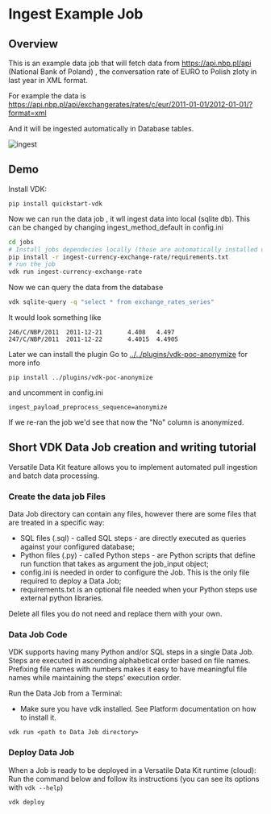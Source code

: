 # Ingest Example Job

## Overview 

This is an example data job that will fetch data from https://api.nbp.pl/api (National Bank of Poland) , the conversation rate of EURO to Polish zloty in last year in XML format. 

For example the data is https://api.nbp.pl/api/exchangerates/rates/c/eur/2011-01-01/2012-01-01/?format=xml

And it will be ingested automatically in Database tables. 

![ingest](https://user-images.githubusercontent.com/2536458/175025089-de94c534-db4f-4ea2-b651-9e4b4ca4f839.png)


## Demo 

Install VDK: 
```
pip install quickstart-vdk
```

Now we can run the data job , it wll ingest data into local (sqlite db). This can be changed by changing ingest_method_default in config.ini
```bash
cd jobs
# Install jobs dependecies locally (those are automatically installed upon 'cloud' deploy)
pip install -r ingest-currency-exchange-rate/requirements.txt
# run the job
vdk run ingest-currency-exchange-rate
```

Now we can query the data from the database 
```bash
vdk sqlite-query -q "select * from exchange_rates_series"
```
It would look something like
```
246/C/NBP/2011  2011-12-21       4.408   4.497
247/C/NBP/2011  2011-12-22       4.4015  4.4905
```

Later we can install the plugin Go to [../../plugins/vdk-poc-anonymize](../../plugins/vdk-poc-anonymize) for more info
```
pip install ../plugins/vdk-poc-anonymize
```
and uncomment in config.ini
```
ingest_payload_preprocess_sequence=anonymize
```

If we re-ran the job we'd see that now the "No" column is anonymized. 


## Short VDK Data Job creation and writing tutorial

Versatile Data Kit feature allows you to implement automated pull ingestion and batch data processing.

### Create the data job Files

Data Job directory can contain any files, however there are some files that are treated in a specific way:

* SQL files (.sql) - called SQL steps - are directly executed as queries against your configured database;
* Python files (.py) - called Python steps - are Python scripts that define run function that takes as argument the job_input object;
* config.ini is needed in order to configure the Job. This is the only file required to deploy a Data Job;
* requirements.txt is an optional file needed when your Python steps use external python libraries.

Delete all files you do not need and replace them with your own.

### Data Job Code

VDK supports having many Python and/or SQL steps in a single Data Job. Steps are executed in ascending alphabetical order based on file names.
Prefixing file names with numbers makes it easy to have meaningful file names while maintaining the steps' execution order.

Run the Data Job from a Terminal:
* Make sure you have vdk installed. See Platform documentation on how to install it.
```
vdk run <path to Data Job directory>
```

### Deploy Data Job

When a Job is ready to be deployed in a Versatile Data Kit runtime (cloud):
Run the command below and follow its instructions (you can see its options with `vdk --help`)
```python
vdk deploy
```
